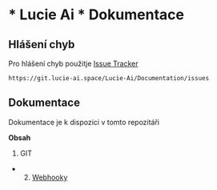 # * Lucie Ai * Dokumentace

## Hlášení chyb

Pro hlášení chyb použitje [Issue Tracker](https://git.lucie-ai.space/Lucie-Ai/Documentation/issues)

```
https://git.lucie-ai.space/Lucie-Ai/Documentation/issues
```

## Dokumentace

Dokumentace je k dispozici v tomto repozitáři

**Obsah**
1. GIT
- 2. [Webhooky](https://git.lucie-ai.space/Lucie-Ai/Documentation/src/master/git/webhooks.md) 
